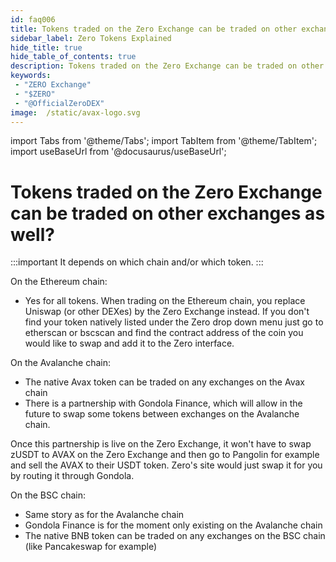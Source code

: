 ```yaml
---
id: faq006
title: Tokens traded on the Zero Exchange can be traded on other exchanges as well?
sidebar_label: Zero Tokens Explained
hide_title: true
hide_table_of_contents: true
description: Tokens traded on the Zero Exchange can be traded on other exchanges as well?
keywords:
 - "ZERO Exchange"
 - "$ZERO"
 - "@OfficialZeroDEX"
image:  /static/avax-logo.svg
---
```


import Tabs from '@theme/Tabs';
import TabItem from '@theme/TabItem';
import useBaseUrl from '@docusaurus/useBaseUrl';

# Tokens traded on the Zero Exchange can be traded on other exchanges as well?

:::important
It depends on which chain and/or which token.
:::

On the Ethereum chain:
* Yes for all tokens. When trading on the Ethereum chain, you replace Uniswap (or other DEXes) by the Zero Exchange instead. If you don't find your token natively listed under the Zero drop down menu just go to etherscan or bscscan and find the contract address of the coin you would like to swap and add it to the Zero interface.


On the Avalanche chain:
* The native Avax token can be traded on any exchanges on the Avax chain
* There is a partnership with Gondola Finance, which will allow in the future to swap some tokens between exchanges on the Avalanche chain.  

Once this partnership is live on the Zero Exchange, it won't have to swap zUSDT to AVAX on the Zero Exchange and then go to Pangolin for example and sell the AVAX to their USDT token. Zero's site would just swap it for you by routing it through Gondola.


On the BSC chain:
* Same story as for the Avalanche chain
* Gondola Finance is for the moment only existing on the Avalanche chain
* The native BNB token can be traded on any exchanges on the BSC chain (like Pancakeswap for example)
